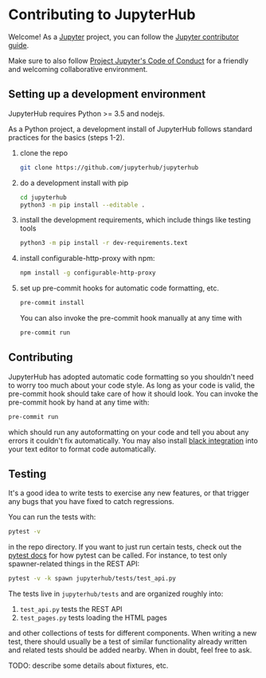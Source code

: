 # Contributing to JupyterHub

Welcome! As a [Jupyter](https://jupyter.org) project,
you can follow the [Jupyter contributor guide](https://jupyter.readthedocs.io/en/latest/contributor/content-contributor.html).

Make sure to also follow [Project Jupyter's Code of Conduct](https://github.com/jupyter/governance/blob/master/conduct/code_of_conduct.md)
for a friendly and welcoming collaborative environment.

## Setting up a development environment

JupyterHub requires Python >= 3.5 and nodejs.

As a Python project, a development install of JupyterHub follows standard practices for the basics (steps 1-2).


1. clone the repo
    ```bash
    git clone https://github.com/jupyterhub/jupyterhub
    ```
2. do a development install with pip

    ```bash
    cd jupyterhub
    python3 -m pip install --editable .
    ```
3. install the development requirements,
   which include things like testing tools

    ```bash
    python3 -m pip install -r dev-requirements.text
    ```
4. install configurable-http-proxy with npm:

    ```bash
    npm install -g configurable-http-proxy
    ```
5. set up pre-commit hooks for automatic code formatting, etc.

    ```bash
    pre-commit install
    ```

    You can also invoke the pre-commit hook manually at any time with

    ```bash
    pre-commit run
    ```

## Contributing

JupyterHub has adopted automatic code formatting so you shouldn't
need to worry too much about your code style.
As long as your code is valid,
the pre-commit hook should take care of how it should look.
You can invoke the pre-commit hook by hand at any time with:

```bash
pre-commit run
```

which should run any autoformatting on your code
and tell you about any errors it couldn't fix automatically.
You may also install [black integration](https://github.com/ambv/black#editor-integration)
into your text editor to format code automatically.

## Testing

It's a good idea to write tests to exercise any new features,
or that trigger any bugs that you have fixed to catch regressions.

You can run the tests with:

```bash
pytest -v
```

in the repo directory. If you want to just run certain tests,
check out the [pytest docs](https://pytest.readthedocs.io/en/latest/usage.html)
for how pytest can be called.
For instance, to test only spawner-related things in the REST API:

```bash
pytest -v -k spawn jupyterhub/tests/test_api.py
```

The tests live in `jupyterhub/tests` and are organized roughly into:

1. `test_api.py` tests the REST API
2. `test_pages.py` tests loading the HTML pages

and other collections of tests for different components.
When writing a new test, there should usually be a test of
similar functionality already written and related tests should
be added nearby.
When in doubt, feel free to ask.

TODO: describe some details about fixtures, etc.

